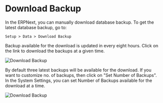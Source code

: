 <!-- add-breadcrumbs -->
# Download Backup

In the ERPNext, you can manually download database backup. To get the latest database backup, go to:

`Setup > Data > Download Backup`

Backup available for the download is updated in every eight hours. Click on the link to download the backups at a given time.

<img class="screenshot" alt="Download Backup" src="{{docs_base_url}}/assets/img/articles/download-backup-1.png">

By default three latest backups will be available for the download. If you want to customize no. of backups, then click on "Set Number of Backups". In the System Settings, you can set Number of Backups available for the download at a time.

<img class="screenshot" alt="Download Backup" src="{{docs_base_url}}/assets/img/articles/download-backup-2.gif">